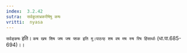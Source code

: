 ```yaml
---
index:  3.2.42
sutra:  सर्वकूलाभ्रकरीषेषु कषः
vritti:  nyasa
---
```


`सर्वङ्कषः` इति। `कष खष शिष जष जष प्शक इति मु।पाठःफ् शष वष मष रुष रिष हिंसार्थाः` (धा.पा.685-694)।।

